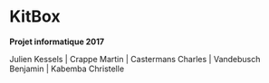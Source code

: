 # KitBox
**Projet informatique 2017**

Julien Kessels |
Crappe Martin |
Castermans Charles |
Vandebusch Benjamin |
Kabemba Christelle

